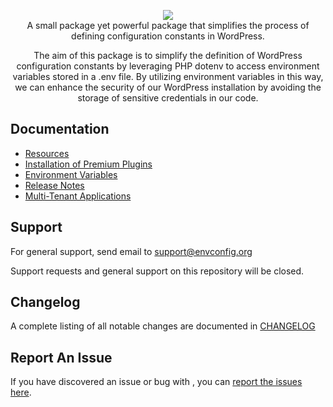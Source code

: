 <p align="center">
  <img src="https://user-images.githubusercontent.com/4777400/225331174-d5ae1c0e-5ec0-493b-aabc-91c4cc6a14c4.png" />
<br/>
  A small package yet powerful package that simplifies the process of defining configuration constants in WordPress.
</p>
<p align="center">
  The aim of this package is to simplify the definition of WordPress configuration constants by leveraging PHP dotenv to access environment variables stored in a .env file. By utilizing environment variables in this way, we can enhance the security of our WordPress installation by avoiding the storage of sensitive credentials in our code.
</p>

## Documentation

- [Resources](/wp-framework/resources/)
- [Installation of Premium Plugins](/wp-framework/premium-plugins)
- [Environment Variables](/wp-framework/env)
- [Release Notes](https://github.com/devuri/wp-framework/releases/)
- [Multi-Tenant Applications](/wp-framework/multi-tenant)

## Support

For general support, send email to support@envconfig.org

Support requests and general support on this repository will be closed.

## Changelog
A complete listing of all notable changes are documented in [CHANGELOG](https://github.com/devuri/wp-framework/blob/master/CHANGELOG.md)

## Report An Issue

If you have discovered an issue or bug with , you can [report the issues here](https://github.com/devuri/wp-framework/issues). 
